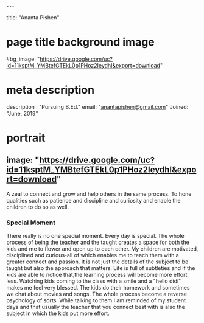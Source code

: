 
    ---
title: "Ananta Pishen"
# page title background image
#bg_image: "https://drive.google.com/uc?id=11ksptM_YMBtefGTEkL0p1PHoz2IeydhI&export=download"
# meta description
description : "Pursuing B.Ed."
email: "anantapishen@gmail.com"
Joined: "June, 2019"
# portrait
image: "https://drive.google.com/uc?id=11ksptM_YMBtefGTEkL0p1PHoz2IeydhI&export=download"
---

A zeal to connect and grow and help others in the same process. To hone qualities such as patience and discipline and curiosity and enable the children to do so as well.

### Special Moment
There really is no one special moment. Every day is special. The whole process of being the teacher and the taught creates a space for both the kids and me to flower and open up to each other. My children are motivated, disciplined and curious-all of which enables me to teach them with a greater connect and passion. It is not just the details of the subject to be taught but also the approach that matters. Life is full of subtleties and if the kids are able to notice that,the learning process will become more effort less. Watching kids coming to the class with a smile and a  "hello didi" makes me feel very blessed. The kids do their homework and sometimes we chat about movies and songs. The whole process become a reverse psychology of sorts. While talking to them I am reminded of my student days and that usually the teacher that you connect best with is also the subject in which the kids put more effort.

